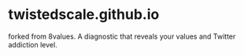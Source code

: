 # twistedscale.github.io
forked from 8values. A diagnostic that reveals your values and Twitter addiction level.

